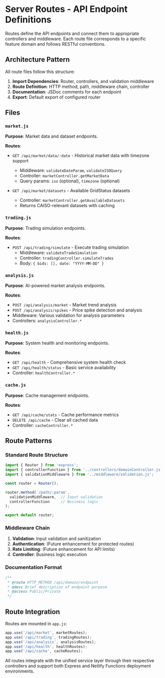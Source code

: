 # Server Routes - API Endpoint Definitions

Routes define the API endpoints and connect them to appropriate controllers and middleware. Each route file corresponds to a specific feature domain and follows RESTful conventions.

## Architecture Pattern

All route files follow this structure:
1. **Import Dependencies**: Router, controllers, and validation middleware
2. **Route Definition**: HTTP method, path, middleware chain, controller
3. **Documentation**: JSDoc comments for each endpoint
4. **Export**: Default export of configured router

## Files

### `market.js`
**Purpose**: Market data and dataset endpoints.

**Routes**:
- `GET /api/market/data/:date` - Historical market data with timezone support
  - Middleware: `validateDateParam`, `validateISOQuery`
  - Controller: `marketController.getMarketData`
  - Query params: `iso` (optional), `timezone` (optional)

- `GET /api/market/datasets` - Available GridStatus datasets
  - Controller: `marketController.getAvailableDatasets`
  - Returns CAISO-relevant datasets with caching

### `trading.js`
**Purpose**: Trading simulation endpoints.

**Routes**:
- `POST /api/trading/simulate` - Execute trading simulation
  - Middleware: `validateTradeSimulation`
  - Controller: `tradingController.simulateTrades`
  - Body: `{ bids: [], date: "YYYY-MM-DD" }`

### `analysis.js`
**Purpose**: AI-powered market analysis endpoints.

**Routes**:
- `POST /api/analysis/market` - Market trend analysis
- `POST /api/analysis/spikes` - Price spike detection and analysis
- Middleware: Various validation for analysis parameters
- Controllers: `analysisController.*`

### `health.js`
**Purpose**: System health and monitoring endpoints.

**Routes**:
- `GET /api/health` - Comprehensive system health check
- `GET /api/health/status` - Basic service availability
- Controller: `healthController.*`

### `cache.js`
**Purpose**: Cache management endpoints.

**Routes**:
- `GET /api/cache/stats` - Cache performance metrics
- `DELETE /api/cache` - Clear all cached data
- Controller: `cacheController.*`

## Route Patterns

### Standard Route Structure
```javascript
import { Router } from 'express';
import { controllerFunction } from '../controllers/domainController.js';
import { validationMiddleware } from '../middleware/validation.js';

const router = Router();

router.method('/path/:param',
  validationMiddleware,  // Input validation
  controllerFunction     // Business logic
);

export default router;
```

### Middleware Chain
1. **Validation**: Input validation and sanitization
2. **Authentication**: (Future enhancement for protected routes)
3. **Rate Limiting**: (Future enhancement for API limits)
4. **Controller**: Business logic execution

### Documentation Format
```javascript
/**
 * @route HTTP_METHOD /api/domain/endpoint
 * @desc Brief description of endpoint purpose
 * @access Public/Private
 */
```

## Route Integration

Routes are mounted in `app.js`:
```javascript
app.use('/api/market', marketRoutes);
app.use('/api/trading', tradingRoutes);
app.use('/api/analysis', analysisRoutes);
app.use('/api/health', healthRoutes);
app.use('/api/cache', cacheRoutes);
```

All routes integrate with the unified service layer through their respective controllers and support both Express and Netlify Functions deployment environments.